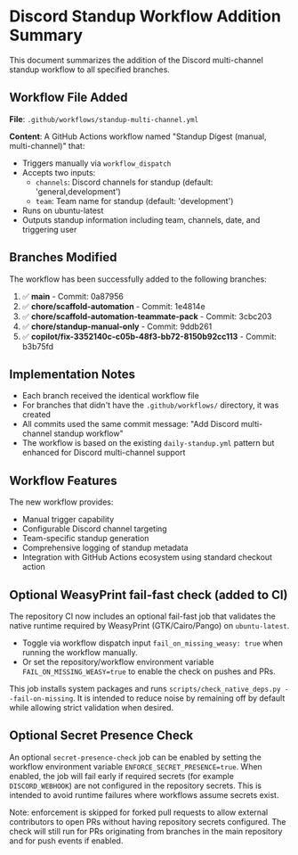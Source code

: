 # Discord Standup Workflow Addition Summary

This document summarizes the addition of the Discord multi-channel standup workflow to all specified branches.

## Workflow File Added

**File**: `.github/workflows/standup-multi-channel.yml`

**Content**: A GitHub Actions workflow named "Standup Digest (manual, multi-channel)" that:
- Triggers manually via `workflow_dispatch`
- Accepts two inputs:
  - `channels`: Discord channels for standup (default: 'general,development')
  - `team`: Team name for standup (default: 'development')
- Runs on ubuntu-latest
- Outputs standup information including team, channels, date, and triggering user

## Branches Modified

The workflow has been successfully added to the following branches:

1. ✅ **main** - Commit: 0a87956
2. ✅ **chore/scaffold-automation** - Commit: 1e4814e  
3. ✅ **chore/scaffold-automation-teammate-pack** - Commit: 3cbc203
4. ✅ **chore/standup-manual-only** - Commit: 9ddb261
5. ✅ **copilot/fix-3352140c-c05b-48f3-bb72-8150b92cc113** - Commit: b3b75fd

## Implementation Notes

- Each branch received the identical workflow file
- For branches that didn't have the `.github/workflows/` directory, it was created
- All commits used the same commit message: "Add Discord multi-channel standup workflow"
- The workflow is based on the existing `daily-standup.yml` pattern but enhanced for Discord multi-channel support

## Workflow Features

The new workflow provides:
- Manual trigger capability
- Configurable Discord channel targeting
- Team-specific standup generation  
- Comprehensive logging of standup metadata
- Integration with GitHub Actions ecosystem using standard checkout action

## Optional WeasyPrint fail-fast check (added to CI)

The repository CI now includes an optional fail-fast job that validates the native runtime required by WeasyPrint (GTK/Cairo/Pango) on `ubuntu-latest`.

- Toggle via workflow dispatch input `fail_on_missing_weasy: true` when running the workflow manually.
- Or set the repository/workflow environment variable `FAIL_ON_MISSING_WEASY=true` to enable the check on pushes and PRs.

This job installs system packages and runs `scripts/check_native_deps.py --fail-on-missing`. It is intended to reduce noise by remaining off by default while allowing strict validation when desired.

## Optional Secret Presence Check

An optional `secret-presence-check` job can be enabled by setting the workflow environment variable `ENFORCE_SECRET_PRESENCE=true`. When enabled, the job will fail early if required secrets (for example `DISCORD_WEBHOOK`) are not configured in the repository secrets. This is intended to avoid runtime failures where workflows assume secrets exist.

Note: enforcement is skipped for forked pull requests to allow external contributors to open PRs without having repository secrets configured. The check will still run for PRs originating from branches in the main repository and for push events if enabled.
